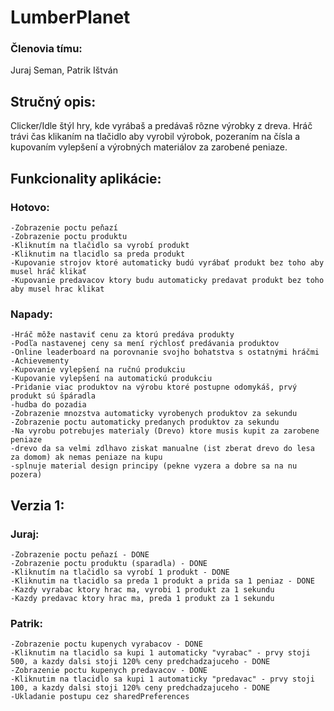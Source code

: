 # LumberPlanet
### Členovia tímu: 
Juraj Seman, Patrik Ištván

## Stručný opis: 
Clicker/Idle štýl hry, kde vyrábaš a predávaš rôzne výrobky z dreva. Hráč trávi čas klikaním na tlačidlo aby vyrobil výrobok, pozeraním na čísla a kupovaním vylepšení a výrobných materiálov za zarobené peniaze.

## Funkcionality aplikácie:
### Hotovo:
    -Zobrazenie poctu peňazí
    -Zobrazenie poctu produktu
    -Kliknutím na tlačidlo sa vyrobí produkt
    -Kliknutim na tlacidlo sa preda produkt
    -Kupovanie strojov ktoré automaticky budú vyrábať produkt bez toho aby musel hráč klikať
    -Kupovanie predavacov ktory budu automaticky predavat produkt bez toho aby musel hrac klikat
### Napady:
    -Hráč môže nastaviť cenu za ktorú predáva produkty
    -Podľa nastavenej ceny sa mení rýchlosť predávania produktov
    -Online leaderboard na porovnanie svojho bohatstva s ostatnými hráčmi
    -Achievementy
    -Kupovanie vylepšení na ručnú produkciu
    -Kupovanie vylepšení na automatickú produkciu
    -Pridanie viac produktov na výrobu ktoré postupne odomykáš, prvý produkt sú špáradla
    -hudba do pozadia
    -Zobrazenie mnozstva automaticky vyrobenych produktov za sekundu
    -Zobrazenie poctu automaticky predanych produktov za sekundu
    -Na vyrobu potrebujes materialy (Drevo) ktore musis kupit za zarobene peniaze 
    -drevo da sa velmi zdlhavo ziskat manualne (ist zberat drevo do lesa za domom) ak nemas peniaze na kupu 
    -splnuje material design principy (pekne vyzera a dobre sa na nu pozera)
## Verzia 1:
### Juraj:
    -Zobrazenie poctu peňazí - DONE
    -Zobrazenie poctu produktu (sparadla) - DONE
    -Kliknutím na tlačidlo sa vyrobí 1 produkt - DONE
    -Kliknutim na tlacidlo sa preda 1 produkt a prida sa 1 peniaz - DONE
    -Kazdy vyrabac ktory hrac ma, vyrobi 1 produkt za 1 sekundu
    -Kazdy predavac ktory hrac ma, preda 1 produkt za 1 sekundu
### Patrik:
    -Zobrazenie poctu kupenych vyrabacov - DONE
    -Kliknutim na tlacidlo sa kupi 1 automaticky "vyrabac" - prvy stoji 500, a kazdy dalsi stoji 120% ceny predchadzajuceho - DONE
    -Zobrazenie poctu kupenych predavacov - DONE
    -Kliknutim na tlacidlo sa kupi 1 automaticky "predavac" - prvy stoji 100, a kazdy dalsi stoji 120% ceny predchadzajuceho - DONE
    -Ukladanie postupu cez sharedPreferences
